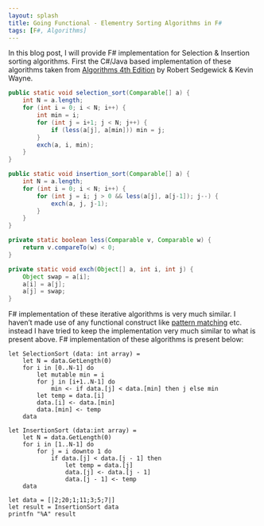 ```yaml
---
layout: splash
title: Going Functional - Elementry Sorting Algorithms in F#
tags: [F#, Algorithms]
---
```

In this blog post, I will provide F# implementation for Selection & Insertion sorting algorithms. First the C#/Java based implementation of these algorithms taken from [Algorithms 4th Edition](http://algs4.cs.princeton.edu/home/) by Robert Sedgewick & Kevin Wayne.

```java
public static void selection_sort(Comparable[] a) {
    int N = a.length;
    for (int i = 0; i < N; i++) {
        int min = i;
        for (int j = i+1; j < N; j++) {
            if (less(a[j], a[min])) min = j;
        }
        exch(a, i, min);
    }
}

public static void insertion_sort(Comparable[] a) {
    int N = a.length;
    for (int i = 0; i < N; i++) {
        for (int j = i; j > 0 && less(a[j], a[j-1]); j--) {
            exch(a, j, j-1);
        }
    }
}

private static boolean less(Comparable v, Comparable w) {
    return v.compareTo(w) < 0;
}

private static void exch(Object[] a, int i, int j) {
    Object swap = a[i];
    a[i] = a[j];
    a[j] = swap;
}
```

F# implementation of these iterative algorithms is very much similar. I haven’t made use of any functional construct like [pattern matching](https://msdn.microsoft.com/en-us/library/dd547125.aspx) etc. instead I have tried to keep the implementation very much similar to what is present above. F# implementation of these algorithms is present below:

```
let SelectionSort (data: int array) =
    let N = data.GetLength(0)
    for i in [0..N-1] do
        let mutable min = i
        for j in [i+1..N-1] do
            min <- if data.[j] < data.[min] then j else min
        let temp = data.[i]
        data.[i] <- data.[min]
        data.[min] <- temp
    data

let InsertionSort (data:int array) =
    let N = data.GetLength(0)
    for i in [1..N-1] do
        for j = i downto 1 do
            if data.[j] < data.[j - 1] then
                let temp = data.[j]
                data.[j] <- data.[j - 1]
                data.[j - 1] <- temp
    data

let data = [|2;20;1;11;3;5;7|]
let result = InsertionSort data
printfn "%A" result
```